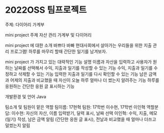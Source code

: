 # 2022OSS 팀프로젝트 
주제: 다이어리 가계부

mini project 주제
  자산 관리 가계부 및 다이어리 

mini project 에 대한 소개
  바쁘다 바빠 현대사회에서 살아가는 우리들을 위한 지출 관리 프로그램! 
  하루를 마무리 할때 간단한 일기를 남겨보자.
    
mini project 가 가지고 있는 대략적인 기능 설명
  이름과 자산을 입력하고 사용자가 원하는 날짜를 선택해서 수익, 지출과 일기를 작성할 수 있는 기능
  수익, 지출과 일기를 수정하고 삭제할 수 있는 기능
  입력한 지출과 일기를 다시 확인할 수 있는 기능
  남은 금액과 어제의 지출과 비교했을 때 자신이 오늘 하루 얼마나 더 썼는지 알려주는 기능
  하루를 응원하는 간단한 응원 글 표시하는 기능
  
개발환경 및 언어
  Java 
  
팀소개 및 팀원이 맡은 역할
  팀이름: 17현혁 
  팀원: 17학번 이수현, 17학번 이인혁 
  역할분담: 
    이수현: 자신의 자산, 이름 입력받기, 달력 표시, 날짜 선택
    이인혁: 수익, 지출, 메모(일기) 작성, 남은 금액 알림 (간단한 응원 글 표시), 전날과 비교했을 때 얼마나 더쓰고 덜썼는지 알림 
  
